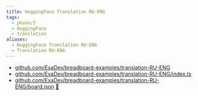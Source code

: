 ```yaml
---
title: HuggingFace Translation RU-ENG
tags:
  - phase/2
  - HuggingFace
  - translation
aliases:
  - HuggingFace Translation RU-ENG
  - Translation RU-ENG
---
```


- [github.com/ExaDev/breadboard-examples/translation-RU-ENG](https://github.com/ExaDev/breadboard-examples/blob/main/src/examples/translation-RU-ENG)
- [github.com/ExaDev/breadboard-examples/translation-RU-ENG/index.ts](https://github.com/ExaDev/breadboard-examples/blob/main/src/examples/translation-RU-ENG/index.ts)
- [github.com/ExaDev/breadboard-examples/translation-RU-ENG/board.json](https://github.com/ExaDev/breadboard-examples/blob/main/src/examples/translation-RU-ENG/board.json) [🔗](https://breadboard-ai.web.app/?mode=list&board=https://raw.githubusercontent.com/ExaDev/breadboard-examples/main/src/examples/text-generation/board.json)
